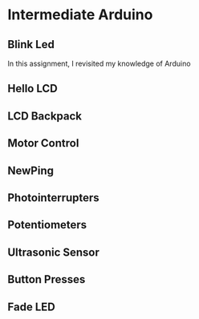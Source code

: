 # Intermediate Arduino
## Blink Led
In this assignment, I revisited my knowledge of Arduino
## Hello LCD 
## LCD Backpack
## Motor Control
## NewPing 
## Photointerrupters
## Potentiometers
## Ultrasonic Sensor 
## Button Presses 
## Fade LED
